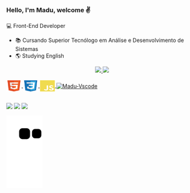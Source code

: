 ### Hello, I'm Madu, welcome ✌

💻 Front-End Developer

- 📚 Cursando Superior Tecnólogo em Análise e Desenvolvimento de Sistemas
- 🌎 Studying English
<div align="center">
  <a href="https://github.com/maduparente">
  <img width="48%" src="https://github-readme-stats.vercel.app/api?username=maduparente&show_icons=true&theme=dracula&include_all_commits=true&count_private=true"/>
  <img width="48%" src="https://github-readme-stats.vercel.app/api/top-langs/?username=maduparente&layout=compact&langs_count=7&theme=dracula"/>
</div>
  
<div style="display: inline_block"><br>
  <img align="center" alt="Madu-HTML" height="30" width="40" src="https://raw.githubusercontent.com/devicons/devicon/master/icons/html5/html5-original.svg">
  <img align="center" alt="Madu-CSS" height="30" width="40" src="https://raw.githubusercontent.com/devicons/devicon/master/icons/css3/css3-original.svg">
  <img align="center" alt="Madu-Js" height="30" width="40" src="https://raw.githubusercontent.com/devicons/devicon/master/icons/javascript/javascript-plain.svg">
  <img align="center" alt="Madu-Vscode" height="30" width="40" src="https://cdn.jsdelivr.net/gh/devicons/devicon/icons/vscode/vscode-original.svg">
</div>
  
  ##
 
<div> 
  <a href="https://instagram.com/maduandradee_" target="_blank"><img src="https://img.shields.io/badge/-Instagram-%23E4405F?style=for-the-badge&logo=instagram&logoColor=white" target="_blank"></a>
    <a href="https://www.linkedin.com/in/maria-eduarda-andrade-884988221/" target="_blank"><img src="https://img.shields.io/badge/-LinkedIn-%230077B5?style=for-the-badge&logo=linkedin&logoColor=white" target="_blank"></a>
 <a href="mailto:maduandradee1@gmail.com" target="_blank"><img src="https://img.shields.io/badge/Gmail-D14836?style=for-the-badge&logo=gmail&logoColor=white" target="_blank"></a>
</div>

  [![Snake animation](https://github.com/maduparente/maduparente/blob/output/github-contribution-grid-snake.svg)](https://github.com/maduparente)
